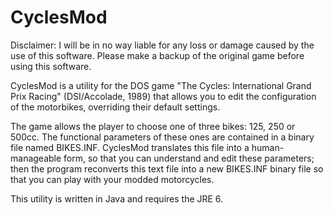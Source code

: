 CyclesMod
=========

Disclaimer: I will be in no way liable for any loss or damage caused by the use of this software. Please make a backup of the original game before using this software.

CyclesMod is a utility for the DOS game "The Cycles: International Grand Prix Racing" (DSI/Accolade, 1989) that allows you to edit the configuration of the motorbikes, overriding their default settings.

The game allows the player to choose one of three bikes: 125, 250 or 500cc. The functional parameters of these ones are contained in a binary file named BIKES.INF. CyclesMod translates this file into a human-manageable form, so that you can understand and edit these parameters; then the program reconverts this text file into a new BIKES.INF binary file so that you can play with your modded motorcycles.

This utility is written in Java and requires the JRE 6.
